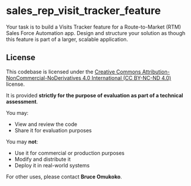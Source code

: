 # sales_rep_visit_tracker_feature
Your task is to build a Visits Tracker feature for a Route-to-Market (RTM) Sales Force Automation app. Design and structure your solution as though this feature is part of a larger, scalable application.


## License

This codebase is licensed under the [Creative Commons Attribution-NonCommercial-NoDerivatives 4.0 International (CC BY-NC-ND 4.0)](https://creativecommons.org/licenses/by-nc-nd/4.0/) license.

It is provided **strictly for the purpose of evaluation as part of a technical assessment**.

You may:
- View and review the code
- Share it for evaluation purposes

You may **not**:
- Use it for commercial or production purposes
- Modify and distribute it
- Deploy it in real-world systems

For other uses, please contact **Bruce Omukoko**.